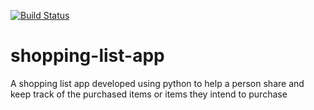 [![Build Status](https://travis-ci.org/FelixWambiri/shopping-list-app.svg?branch=App)](https://travis-ci.org/FelixWambiri/shopping-list-app)
# shopping-list-app
A shopping list app developed using python to help a person share and keep track of  the purchased items or items they intend to purchase
